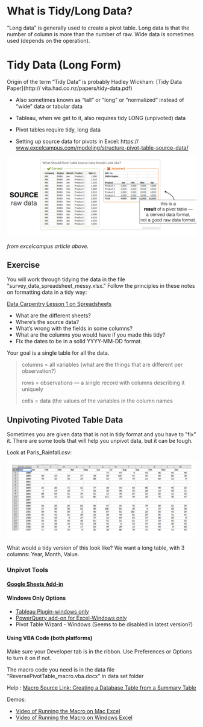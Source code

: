 # What is Tidy/Long Data?
“Long data” is generally used to create a pivot table. Long data is that the number of column is more than the number of raw. Wide data is sometimes used (depends on the operation).


# Tidy Data (Long Form)

Origin of the term “Tidy Data” is probably Hadley Wickham: [Tidy Data Paper](http:// vita.had.co.nz/papers/tidy-data.pdf)

* Also sometimes known as “tall” or “long” or “normalized” instead of
“wide” data or tabular data
* Tableau, when we get to it, also requires tidy LONG (unpivoted) data
* Pivot tables require tidy, long data

* Setting up source data for pivots in Excel: https:// www.excelcampus.com/modeling/structure-pivot-table-source-data/


<img src="images/pivot ar20.png">

*from excelcampus article above.*

## Exercise

You will work through tidying the data in the file "survey_data_spreadsheet_messy.xlsx."  Follow the principles in these notes on formatting data in a tidy way:

[Data Carpentry Lesson 1 on Spreadsheets](http://www.datacarpentry.org/spreadsheet-ecology-lesson/01-format-data/)

* What are the different sheets?
* Where’s the source data?
* What’s wrong with the fields in some columns?
* What are the columns you would have if you made this tidy?
* Fix the dates to be in a solid YYYY-MM-DD format.

Your goal is a single table for all the data.

 > columns = all variables (what are the things that are different per observation?)
 >
 > rows = observations — a single record with columns describing it uniquely
 >
 > cells = data (the values of the variables in the column names

## Unpivoting Pivoted Table Data

Sometimes you are given data that is not in tidy format and you have to "fix" it.  There are some tools that will help you unpivot data, but it can be tough.

Look at Paris_Rainfall.csv:

<img src="images/pivot ar21.png">

What would a tidy version of this look like?  We want a long table, with 3 columns: Year, Month, Value.

### Unpivot Tools

#### [Google Sheets Add-in](https://stevebennett.me/2015/01/06/normalize-cross-tabs-for-tableau-a-google-sheets-script/)

#### Windows Only Options

* [Tableau Plugin-windows only](http://kb.tableau.com/articles/knowledgebase/addin-reshaping-data-excel?lang=en-us)
* [PowerQuery add-on for Excel-Windows only](https://www.microsoft.com/en-us/download/details.aspx?id=39379)
* Pivot Table Wizard - Windows (Seems to be disabled in latest version?)

#### Using VBA Code (both platforms)

Make sure your Developer tab is in the ribbon.  Use Preferences or Options to turn it on if not.

The macro code you need is in the data file "ReversePivotTable_macro.vba.docx" in data set folder

Help : [Macro Source Link: Creating a Database Table from a Summary Table](http://spreadsheetpage.com/index.php/tip/creating_a_database_table_from_a_summary_table/)

Demos:
* [Video of Running the Macro on Mac Excel](https://youtu.be/dpnIwhmmbLA)
* [Video of Running the Macro on Windows Excel](https://youtu.be/D10U0I9dh50)
